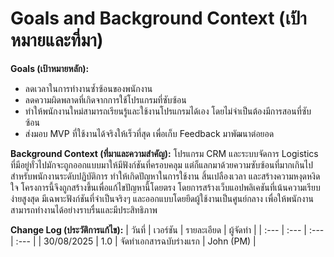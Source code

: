 # Goals and Background Context (เป้าหมายและที่มา)

**Goals (เป้าหมายหลัก):**
* ลดเวลาในการทำงานซ้ำซ้อนของพนักงาน
* ลดความผิดพลาดที่เกิดจากการใช้โปรแกรมที่ซับซ้อน
* ทำให้พนักงานใหม่สามารถเรียนรู้และใช้งานโปรแกรมได้เอง โดยไม่จำเป็นต้องมีการสอนที่ซับซ้อน
* ส่งมอบ MVP ที่ใช้งานได้จริงให้เร็วที่สุด เพื่อเก็บ Feedback มาพัฒนาต่อยอด

**Background Context (ที่มาและความสำคัญ):**
โปรแกรม CRM และระบบจัดการ Logistics ที่มีอยู่ทั่วไปมักจะถูกออกแบบมาให้มีฟังก์ชันที่ครอบคลุม แต่ก็แลกมาด้วยความซับซ้อนที่มากเกินไปสำหรับพนักงานระดับปฏิบัติการ ทำให้เกิดปัญหาในการใช้งาน สิ้นเปลืองเวลา และสร้างความหงุดหงิดใจ โครงการนี้จึงถูกสร้างขึ้นเพื่อแก้ไขปัญหานี้โดยตรง โดยการสร้างเว็บแอปพลิเคชันที่เน้นความเรียบง่ายสูงสุด มีเฉพาะฟังก์ชันที่จำเป็นจริงๆ และออกแบบโดยยึดผู้ใช้งานเป็นศูนย์กลาง เพื่อให้พนักงานสามารถทำงานได้อย่างราบรื่นและมีประสิทธิภาพ

**Change Log (ประวัติการแก้ไข):**
| วันที่ | เวอร์ชัน | รายละเอียด | ผู้จัดทำ |
| :--- | :--- | :--- | :--- |
| 30/08/2025 | 1.0 | จัดทำเอกสารฉบับร่างแรก | John (PM) |